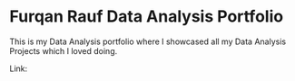 # Furqan Rauf Data Analysis Portfolio 

This is my Data Analysis portfolio where I showcased all my Data Analysis Projects which I loved doing.

Link: 
